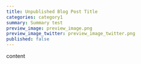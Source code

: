 ```yaml
---
title: Unpublished Blog Post Title
categories: category1
summary: Summary test
preview_image: preview_image.png
preview_image_twitter: preview_image_twitter.png
published: false
---
```


content

